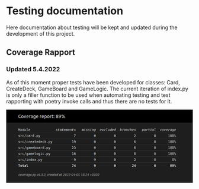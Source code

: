 # Testing documentation

Here documentation about testing will be kept and updated during the development of this project.


## Coverage Rapport

### Updated 5.4.2022
As of this moment proper tests have been developed for classes: Card, CreateDeck, GameBoard and GameLogic. The current iteration of index.py is only a filler function to be used when automating testing and test rapporting with poetry invoke calls and thus there are no tests for it.

![](./pictures/coverage_rapport.png)
